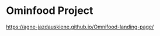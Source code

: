 # Ominfood Project

https://agne-jazdauskiene.github.io/Omnifood-landing-page/

 <!-- <li><a href="index.html" target="_blank">Omnifood</a></li> -->
